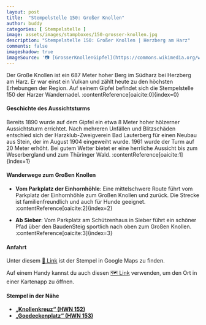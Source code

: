 ```yaml
---
layout: post
title:  "Stempelstelle 150: Großer Knollen"
author: buddy
categories: [ Stempelstelle ]
image: assets/images/stampboxes/150-grosser-knollen.jpg
description: "Stempelstelle 150: Großer Knollen | Herzberg am Harz"
comments: false
imageshadow: true
imageSource: '📷 [GrosserKnollenGipfel](https://commons.wikimedia.org/wiki/File:GrosserKnollenGipfel.jpg) von User <a href="https://de.wikipedia.org/wiki/User:Kassandro" class="extiw" title="de:User:Kassandro">Kassandro</a> on <a class="external text" href="https://de.wikipedia.org">de.wikipedia</a> unter Lizenz [CC BY-SA 3.0](http://creativecommons.org/licenses/by-sa/3.0/)'
---
```


Der Große Knollen ist ein 687 Meter hoher Berg im Südharz bei Herzberg am Harz. Er war einst ein Vulkan und zählt heute zu den höchsten Erhebungen der Region. Auf seinem Gipfel befindet sich die Stempelstelle 150 der Harzer Wandernadel. :contentReference[oaicite:0]{index=0}

#### Geschichte des Aussichtsturms

Bereits 1890 wurde auf dem Gipfel ein etwa 8 Meter hoher hölzerner Aussichtsturm errichtet. Nach mehreren Unfällen und Blitzschäden entschied sich der Harzklub-Zweigverein Bad Lauterberg für einen Neubau aus Stein, der im August 1904 eingeweiht wurde. 1961 wurde der Turm auf 20 Meter erhöht. Bei gutem Wetter bietet er eine herrliche Aussicht bis zum Weserbergland und zum Thüringer Wald. :contentReference[oaicite:1]{index=1}

#### Wanderwege zum Großen Knollen

- **Vom Parkplatz der Einhornhöhle**: Eine mittelschwere Route führt vom Parkplatz der Einhornhöhle zum Großen Knollen und zurück. Die Strecke ist familienfreundlich und auch für Hunde geeignet. :contentReference[oaicite:2]{index=2}

- **Ab Sieber**: Vom Parkplatz am Schützenhaus in Sieber führt ein schöner Pfad über den BaudenSteig sportlich nach oben zum Großen Knollen. :contentReference[oaicite:3]{index=3}

#### Anfahrt

Unter diesem [📍 Link](https://www.google.com/maps/dir/?api=1&origin=&destination=51.6667%2C%2010.4167) ist der Stempel in Google Maps zu finden.

<div class="android-only">
  Auf einem Handy kannst du auch diesen 
  <a href="geo:51.6667,10.4167">🗺️ Link</a> 
  verwenden, um den Ort in einer Kartenapp zu öffnen.
  <p></p>
</div>

#### Stempel in der Nähe

- [**„Knollenkreuz“ (HWN 152)**](/stempelstelle-152-knollenkreuz)
- [**„Goedeckenplatz“ (HWN 153)**](/stempelstelle-153-goedeckenplatz)
